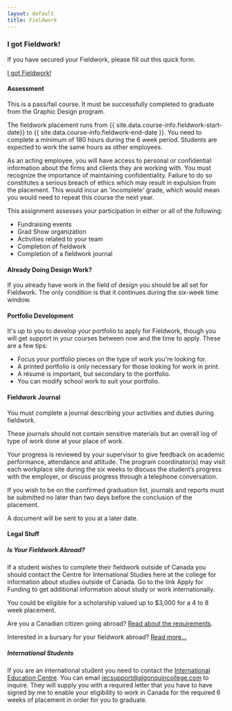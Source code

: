 ```yaml
---
layout: default
title: Fieldwork
---
```

### I got Fieldwork!

If you have secured your Fieldwork, please fill out this quick form.

<span class="text-center"><a href="https://forms.office.com/r/4jHrgbHr0G" title="I got Fieldwork" target="_blank" class="bold">I got Fieldwork!</a></span>


#### Assessment

  This is a pass/fail course. It must be successfully completed to graduate from the Graphic Design program.

  The fieldwork placement runs from {{ site.data.course-info.fieldwork-start-date}} to {{ site.data.course-info.fieldwork-end-date }}. You need to complete a minimum of 180 hours during the 6 week period. Students are expected to work the same hours as other employees.

  As an acting employee, you will have access to personal or confidential information about the firms and clients they are working with. You must recognize the importance of maintaining confidentiality. Failure to do so constitutes a serious breach of ethics which may result in expulsion from the placement. This would incur an 'incomplete' grade, which would mean you would need to repeat this course the next year.

  This assignment assesses your participation in either or all of the following:

  - Fundraising events
  - Grad Show organization
  - Activities related to your team
  - Completion of fieldwork
  - Completion of a fieldwork journal

#### Already Doing Design Work?

If you already have work in the field of design you should be all set for Fieldwork. The only condition is that it continues during the six-week time window.

#### Portfolio Development

It's up to you to develop your portfolio to apply for Fieldwork, though you will get support in your courses between now and the time to apply. These are a few tips:

- Focus your portfolio pieces on the type of work you're looking for.
- A printed portfolio is only necessary for those looking for work in print.
- A résumé is important, but secondary to the portfolio.
- You can modify school work to suit your portfolio.

#### Fieldwork Journal

  You must complete a journal describing your activities and duties during fieldwork.
  
  These journals should not contain sensitive materials but an overall log of type of work done at your place of work.

  Your progress is reviewed by your supervisor to give feedback on academic performance, attendance and attitude. The program coordinator(s) may visit each workplace site during the six weeks to discuss the student’s progress with the employer, or discuss progress through a telephone conversation.

  If you wish to be on the confirmed graduation list, journals and reports must be submitted no later than two days before the conclusion of the placement.

  A document will be sent to you at a later date.

#### Legal Stuff

##### Is Your Fieldwork Abroad?

  If a student wishes to complete their fieldwork outside of Canada you should contact the Centre for International Studies here at the college for information about studies outside of Canada. Go to the link Apply for Funding&nbsp;to get additional information about study or work internationally.

  You could be eligible for a scholarship valued up to $3,000 for a 4 to 8 week placement.

  Are you a Canadian citizen going abroad? <a title="Read about the requirements" href="https://www.algonquincollege.com/international/" target="_blank" rel="noopener">Read about the requirements</a>.

  Interested in a bursary for your fieldwork abroad? <a href="http://www.algonquincollege.com/international/study-and-work-abroad-2018/placement-abroad/" target="_blank">Read more...</a>

##### International Students

  If you are an international student you need to contact the <a href="https://www.algonquincollege.com/international/" title="International Education Centre" target="_blank">International Education Centre</a>. You can email <a href="mailto:iecsupport@algonquincollege.com" title="International Education Centre">iecsupport@algonquincollege.com</a> to inquire. They will supply you with a required letter that you have to have signed by me to enable your eligibility to work in Canada for the required 6 weeks of placement in order for you to graduate.